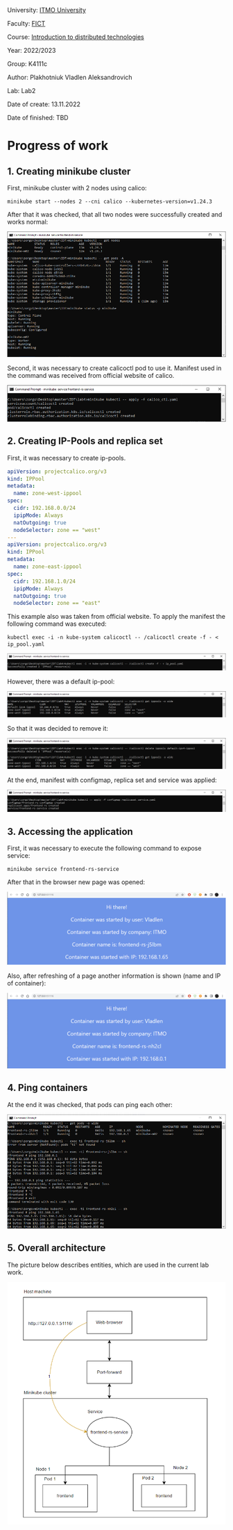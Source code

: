 University: [ITMO University](https://itmo.ru/ru/)

Faculty: [FICT](https://fict.itmo.ru)

Course: [Introduction to distributed technologies](https://github.com/itmo-ict-faculty/introduction-to-distributed-technologies)

Year: 2022/2023

Group: K4111c

Author: Plakhotniuk Vladlen Aleksandrovich

Lab: Lab2

Date of create: 13.11.2022

Date of finished: TBD

# Progress of work
## 1. Creating minikube cluster
First, minikube cluster with 2 nodes using calico:
```
minikube start --nodes 2 --cni calico --kubernetes-version=v1.24.3
```

After that it was checked, that all two nodes were successfully created and works normal:

![img.png](resources/img.png)

Second, it was necessary to create calicoctl pod to use it. 
Manifest used in the command was received from official website of calico.

![img_1.png](resources/img_1.png)

## 2. Creating IP-Pools and replica set
First, it was necessary to create ip-pools.
```yaml
apiVersion: projectcalico.org/v3
kind: IPPool
metadata:
  name: zone-west-ippool
spec:
  cidr: 192.168.0.0/24
  ipipMode: Always
  natOutgoing: true
  nodeSelector: zone == "west"
---
apiVersion: projectcalico.org/v3
kind: IPPool
metadata:
  name: zone-east-ippool
spec:
  cidr: 192.168.1.0/24
  ipipMode: Always
  natOutgoing: true
  nodeSelector: zone == "east"
```
This example also was taken from official website.
To apply the manifest the following command was executed:
```
kubectl exec -i -n kube-system calicoctl -- /calicoctl create -f - < ip_pool.yaml
```

![img_2.png](resources/img_2.png)

However, there was a default ip-pool:

![img_3.png](resources/img_3.png)

So that it was decided to remove it:

![img_4.png](resources/img_4.png)

At the end, manifest with configmap, replica set and service was applied:

![img_5.png](resources/img_5.png)

## 3. Accessing the application

First, it was necessary to execute the following command to expose service:
```
minikube service frontend-rs-service
```

After that in the browser new page was opened:

![img_6.png](resources/img_6.png)

Also, after refreshing of a page another information is shown (name and IP of container):

![img_7.png](resources/img_7.png)

## 4. Ping containers

At the end it was checked, that pods can ping each other:

![img_8.png](resources/img_8.png)

## 5. Overall architecture
The picture below describes entities, which are used in the current lab work.

![img_9.png](resources/img_9.png)